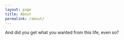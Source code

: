 ```yaml
---
layout: page
title: About
permalink: /about/
---
```


And did you get what you wanted from this life, even so?

